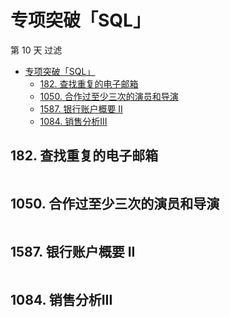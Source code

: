 # 专项突破「SQL」

第 10 天 过滤

- [专项突破「SQL」](#专项突破sql)
  - [182. 查找重复的电子邮箱](#182-查找重复的电子邮箱)
  - [1050. 合作过至少三次的演员和导演](#1050-合作过至少三次的演员和导演)
  - [1587. 银行账户概要 II](#1587-银行账户概要-ii)
  - [1084. 销售分析III](#1084-销售分析iii)

## 182. 查找重复的电子邮箱

```sql

```

## 1050. 合作过至少三次的演员和导演

```sql

```

## 1587. 银行账户概要 II

```sql

```

## 1084. 销售分析III

```sql

```

